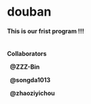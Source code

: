 # douban
<h4>This is our frist program !!!<h4>
<br/>
Collaborators
<p>&nbsp;&nbsp;@ZZZ-Bin</p>
<p>&nbsp;&nbsp;@songda1013</p>
<p>&nbsp;&nbsp;@zhaoziyichou</p>


